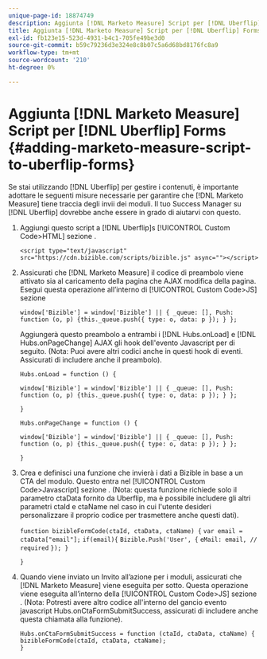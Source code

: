```yaml
---
unique-page-id: 18874749
description: Aggiunta [!DNL Marketo Measure] Script per [!DNL Uberflip] Forms - [!DNL Marketo Measure] - Documentazione del prodotto
title: Aggiunta [!DNL Marketo Measure] Script per [!DNL Uberflip] Forms
exl-id: fb123e15-523d-4931-b4c1-705fe49be3d0
source-git-commit: b59c79236d3e324e8c8b07c5a6d68bd8176fc8a9
workflow-type: tm+mt
source-wordcount: '210'
ht-degree: 0%

---
```


# Aggiunta [!DNL Marketo Measure] Script per [!DNL Uberflip] Forms {#adding-marketo-measure-script-to-uberflip-forms}

Se stai utilizzando [!DNL Uberflip] per gestire i contenuti, è importante adottare le seguenti misure necessarie per garantire che [!DNL Marketo Measure] tiene traccia degli invii dei moduli. Il tuo Success Manager su [!DNL Uberflip] dovrebbe anche essere in grado di aiutarvi con questo.

1. Aggiungi questo script a [!DNL Uberflip]s [!UICONTROL Custom Code>HTML] sezione .

   `<script type="text/javascript" src="https://cdn.bizible.com/scripts/bizible.js" async=""></script>`

1. Assicurati che [!DNL Marketo Measure] il codice di preambolo viene attivato sia al caricamento della pagina che AJAX modifica della pagina. Esegui questa operazione all’interno di [!UICONTROL Custom Code>JS] sezione

   `window['Bizible'] = window['Bizible'] || { _queue: [], Push: function (o, p) {this._queue.push({ type: o, data: p }); } };`

   Aggiungerà questo preambolo a entrambi i [!DNL Hubs.onLoad] e [!DNL Hubs.onPageChange] AJAX gli hook dell&#39;evento Javascript per di seguito. (Nota: Puoi avere altri codici anche in questi hook di eventi. Assicurati di includere anche il preambolo).

   `Hubs.onLoad = function () {`

   `window['Bizible'] = window['Bizible'] || { _queue: [], Push: function (o, p) {this._queue.push({ type: o, data: p }); } };`

   `}`

   `Hubs.onPageChange = function () {`

   `window['Bizible'] = window['Bizible'] || { _queue: [], Push: function (o, p) {this._queue.push({ type: o, data: p }); } };`

   `}`

1. Crea e definisci una funzione che invierà i dati a Bizible in base a un CTA del modulo. Questo entra nel [!UICONTROL Custom Code>Javascript] sezione . (Nota: questa funzione richiede solo il parametro ctaData fornito da Uberflip, ma è possibile includere gli altri parametri ctaId e ctaName nel caso in cui l&#39;utente desideri personalizzare il proprio codice per trasmettere anche questi dati).

   `function bizibleFormCode(ctaId, ctaData, ctaName) {`
   `var email = ctaData["email"];`
   `if(email){`
   `Bizible.Push('User', {`
   `eMail: email, // required`
   `}); }`

   `}`

1. Quando viene inviato un Invito all’azione per i moduli, assicurati che [!DNL Marketo Measure] viene eseguita per sotto. Questa operazione viene eseguita all’interno della [!UICONTROL Custom Code>JS] sezione . (Nota: Potresti avere altro codice all&#39;interno del gancio evento javascript Hubs.onCtaFormSubmitSuccess, assicurati di includere anche questa chiamata alla funzione).

   `Hubs.onCtaFormSubmitSuccess = function (ctaId, ctaData, ctaName) {`
   `bizibleFormCode(ctaId, ctaData, ctaName);`\
   `}`
